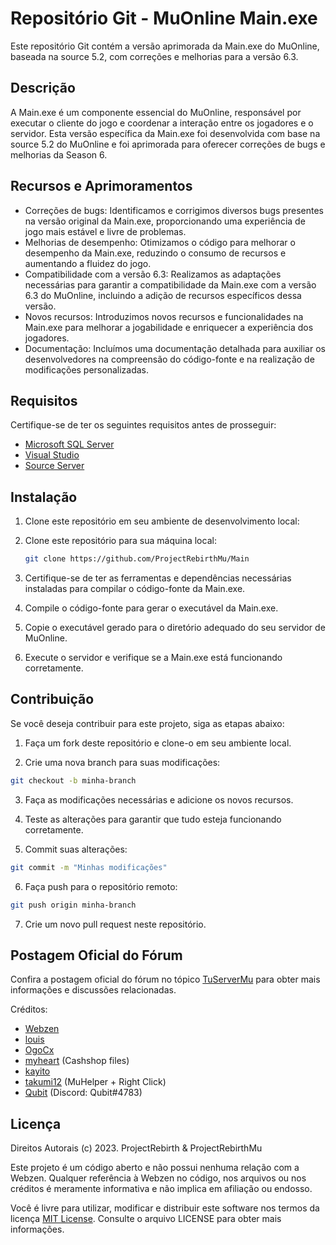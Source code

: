 # Repositório Git - MuOnline Main.exe

Este repositório Git contém a versão aprimorada da Main.exe do MuOnline, baseada na source 5.2, com correções e melhorias para a versão 6.3.

## Descrição

A Main.exe é um componente essencial do MuOnline, responsável por executar o cliente do jogo e coordenar a interação entre os jogadores e o servidor. Esta versão específica da Main.exe foi desenvolvida com base na source 5.2 do MuOnline e foi aprimorada para oferecer correções de bugs e melhorias da Season 6.

## Recursos e Aprimoramentos

- Correções de bugs: Identificamos e corrigimos diversos bugs presentes na versão original da Main.exe, proporcionando uma experiência de jogo mais estável e livre de problemas.
- Melhorias de desempenho: Otimizamos o código para melhorar o desempenho da Main.exe, reduzindo o consumo de recursos e aumentando a fluidez do jogo.
- Compatibilidade com a versão 6.3: Realizamos as adaptações necessárias para garantir a compatibilidade da Main.exe com a versão 6.3 do MuOnline, incluindo a adição de recursos específicos dessa versão.
- Novos recursos: Introduzimos novos recursos e funcionalidades na Main.exe para melhorar a jogabilidade e enriquecer a experiência dos jogadores.
- Documentação: Incluímos uma documentação detalhada para auxiliar os desenvolvedores na compreensão do código-fonte e na realização de modificações personalizadas.

## Requisitos

Certifique-se de ter os seguintes requisitos antes de prosseguir:

- [Microsoft SQL Server](https://www.microsoft.com/pt-br/sql-server/sql-server-downloads)
- [Visual Studio](https://visualstudio.microsoft.com/pt-br/downloads)
- [Source Server](https://github.com/ProjectRebirthMu/Server)

## Instalação

1. Clone este repositório em seu ambiente de desenvolvimento local:

1. Clone este repositório para sua máquina local:

   ```bash
   git clone https://github.com/ProjectRebirthMu/Main
   ```

2. Certifique-se de ter as ferramentas e dependências necessárias instaladas para compilar o código-fonte da Main.exe.

3. Compile o código-fonte para gerar o executável da Main.exe.

4. Copie o executável gerado para o diretório adequado do seu servidor de MuOnline.

5. Execute o servidor e verifique se a Main.exe está funcionando corretamente.

## Contribuição

Se você deseja contribuir para este projeto, siga as etapas abaixo:

1. Faça um fork deste repositório e clone-o em seu ambiente local.

2. Crie uma nova branch para suas modificações:

```bash
git checkout -b minha-branch
```

3. Faça as modificações necessárias e adicione os novos recursos.

4. Teste as alterações para garantir que tudo esteja funcionando corretamente.

5. Commit suas alterações:

```bash
git commit -m "Minhas modificações"
```
   
6. Faça push para o repositório remoto:

```bash
git push origin minha-branch
```

7. Crie um novo pull request neste repositório.


## Postagem Oficial do Fórum

Confira a postagem oficial do fórum no tópico [TuServerMu](https://tuservermu.com.ve/index.php?topic=57374.msg294187#msg294187) para obter mais informações e discussões relacionadas.

Créditos:
- [Webzen](https://en.wikipedia.org/wiki/Webzen)
- [louis](https://tuservermu.com.ve/index.php?action=profile;u=4199)
- [OgoCx](https://tuservermu.com.ve/index.php?action=profile;u=8220)
- [myheart](https://tuservermu.com.ve/index.php?action=profile;u=10705) (Cashshop files)
- [kayito](https://tuservermu.com.ve/index.php?action=profile;u=5033)
- [takumi12](https://tuservermu.com.ve/index.php?action=profile;u=16349) (MuHelper + Right Click)
- [Qubit](https://tuservermu.com.ve/index.php?action=profile;u=36306) (Discord: Qubit#4783)

## Licença

Direitos Autorais (c) 2023. ProjectRebirth & ProjectRebirthMu

Este projeto é um código aberto e não possui nenhuma relação com a Webzen. Qualquer referência à Webzen no código, nos arquivos ou nos créditos é meramente informativa e não implica em afiliação ou endosso.

Você é livre para utilizar, modificar e distribuir este software nos termos da licença [MIT License](LICENSE). Consulte o arquivo LICENSE para obter mais informações.
